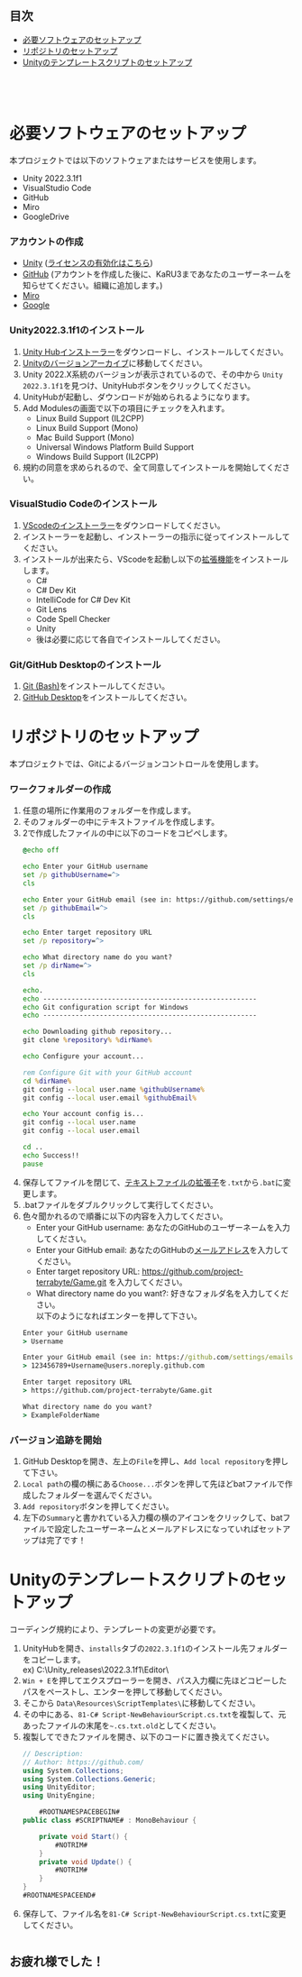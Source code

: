 ## 目次
- [必要ソフトウェアのセットアップ](#必要ソフトウェアのセットアップ)
- [リポジトリのセットアップ](#リポジトリのセットアップ)
- [Unityのテンプレートスクリプトのセットアップ](#unityのテンプレートスクリプトのセットアップ)

#

<br>

# 必要ソフトウェアのセットアップ
本プロジェクトでは以下のソフトウェアまたはサービスを使用します。
- Unity 2022.3.1f1
- VisualStudio Code
- GitHub
- Miro
- GoogleDrive

### アカウントの作成
- [Unity](https://id.unity.com/ja/) ([ライセンスの有効化はこちら](https://support.unity.com/hc/ja/articles/211438683-ライセンスをアクティベーションするにはどうすればいいですか-))
- [GitHub](https://github.com/login) (アカウントを作成した後に、KaRU3まであなたのユーザーネームを知らせてください。組織に追加します。)
- [Miro](https://miro.com/ja/login/)
- [Google](https://takeout.google.com/?hl=ja)

### Unity2022.3.1f1のインストール
1. [Unity Hubインストーラー](https://unity.com/ja/download)をダウンロードし、インストールしてください。
2. [Unityのバージョンアーカイブ](https://unity.com/releases/editor/archive#download-archive-2022)に移動してください。
3. Unity 2022.X系統のバージョンが表示されているので、その中から `Unity 2022.3.1f1`を見つけ、UnityHubボタンをクリックしてください。
4. UnityHubが起動し、ダウンロードが始められるようになります。
5. Add Modulesの画面で以下の項目にチェックを入れます。<br>
    - Linux Build Support (IL2CPP)<br>
    - Linux Build Support (Mono)<br>
    - Mac Build Support (Mono)<br>
    - Universal Windows Platform Build Support<br>
    - Windows Build Support (IL2CPP)
6. 規約の同意を求められるので、全て同意してインストールを開始してください。

### VisualStudio Codeのインストール
1. [VScodeのインストーラー](https://code.visualstudio.com/download)をダウンロードしてください。
2. インストーラーを起動し、インストーラーの指示に従ってインストールしてください。
3. インストールが出来たら、VScodeを起動し以下の[拡張機能](https://code.visualstudio.com/docs/editor/extension-marketplace)をインストールします。<br>
    - C#
    - C# Dev Kit
    - IntelliCode for C# Dev Kit
    - Git Lens
    - Code Spell Checker
    - Unity
    - 後は必要に応じて各自でインストールしてください。

### Git/GitHub Desktopのインストール
1. [Git (Bash)](https://git-scm.com/downloads)をインストールしてください。
2. [GitHub Desktop](https://desktop.github.com/)をインストールしてください。

#

# リポジトリのセットアップ
本プロジェクトでは、Gitによるバージョンコントロールを使用します。

### ワークフォルダーの作成
1. 任意の場所に作業用のフォルダーを作成します。
2. そのフォルダーの中にテキストファイルを作成します。
3. 2で作成したファイルの中に以下のコードをコピペします。
    ```bat
    @echo off

    echo Enter your GitHub username
    set /p githubUsername=^> 
    cls

    echo Enter your GitHub email (see in: https://github.com/settings/emails )
    set /p githubEmail=^> 
    cls

    echo Enter target repository URL
    set /p repository=^> 

    echo What directory name do you want?
    set /p dirName=^> 
    cls

    echo.
    echo -----------------------------------------------------
    echo Git configuration script for Windows
    echo -----------------------------------------------------

    echo Downloading github repository...
    git clone %repository% %dirName%

    echo Configure your account...

    rem Configure Git with your GitHub account
    cd %dirName%
    git config --local user.name %githubUsername%
    git config --local user.email %githubEmail%

    echo Your account config is...
    git config --local user.name
    git config --local user.email

    cd ..
    echo Success!!
    pause
    ```
4. 保存してファイルを閉じて、[テキストファイルの拡張子](https://support.hp.com/jp-ja/document/c01967336)を`.txt`から`.bat`に変更します。
5. .batファイルをダブルクリックして実行してください。
7. 色々聞かれるので順番に以下の内容を入力してください。
    - Enter your GitHub username: あなたのGitHubのユーザーネームを入力してください。
    - Enter your GitHub email: あなたのGitHubの[メールアドレス](https://github.com/settings/emails)を入力してください。
    - Enter target repository URL: https://github.com/project-terrabyte/Game.git を入力してください。
    - What directory name do you want?: 好きなフォルダ名を入力してください。<br>
    以下のようになればエンターを押して下さい。
    ```cmd
    Enter your GitHub username
    > Username

    Enter your GitHub email (see in: https://github.com/settings/emails )
    > 123456789+Username@users.noreply.github.com

    Enter target repository URL
    > https://github.com/project-terrabyte/Game.git

    What directory name do you want?
    > ExampleFolderName
    ```

### バージョン追跡を開始
1. GitHub Desktopを開き、左上の`File`を押し、`Add local repository`を押して下さい。
2. `Local path`の欄の横にある`Choose...`ボタンを押して先ほどbatファイルで作成したフォルダーを選んでください。
3. `Add repository`ボタンを押してください。
4. 左下の`Summary`と書かれている入力欄の横のアイコンをクリックして、batファイルで設定したユーザーネームとメールアドレスになっていればセットアップは完了です！

#

# Unityのテンプレートスクリプトのセットアップ
コーディング規約により、テンプレートの変更が必要です。
1. UnityHubを開き、`installs`タブの`2022.3.1f1`のインストール先フォルダーをコピーします。<br>
    ex) C:\Unity_releases\2022.3.1f1\Editor\
2. `Win + E`を押してエクスプローラーを開き、パス入力欄に先ほどコピーしたパスをペーストし、エンターを押して移動してください。
3. そこから `Data\Resources\ScriptTemplates\`に移動してください。
4. その中にある、`81-C# Script-NewBehaviourScript.cs.txt`を複製して、元あったファイルの末尾を`~.cs.txt.old`としてください。
5. 複製してできたファイルを開き、以下のコードに置き換えてください。
    ```csharp
    // Description: 
    // Author: https://github.com/
    using System.Collections;
    using System.Collections.Generic;
    using UnityEditor;
    using UnityEngine;

        #ROOTNAMESPACEBEGIN#
    public class #SCRIPTNAME# : MonoBehaviour {

        private void Start() {
            #NOTRIM#
        }
        private void Update() {
            #NOTRIM#
        }
    }
    #ROOTNAMESPACEEND#
    ```
6. 保存して、ファイル名を`81-C# Script-NewBehaviourScript.cs.txt`に変更してください。

#

## お疲れ様でした！

